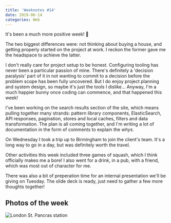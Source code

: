 ```yaml
---
title: 'Weeknotes #14'
date: 2019-06-14
categories: Web
---
```


It's been a much more positive week! 🎉

The two biggest differences were: not thinking about buying a house, and getting properly started on the project at work. I reckon the former gave me the headspace to achieve the latter.

I don't really care for project setup to be honest. Configuring tooling has never been a particular passion of mine. There's definitely a 'decision paralysis' part of it in not wanting to commit to a decision before the problem scope has been fully uncovered. But I do enjoy project planning and system design, so maybe it's just the tools I dislike... Anyway, I'm a much happier bunny once coding can commence, and that happened this week!

I've been working on the search results section of the site, which means pulling together many strands: pattern library components, ElasticSearch, API responses, pagination, stores and local caches, filters and data transformation. The plan is all coming together, and I'm writing a lot of documentation in the form of comments to explain the _whys_.

On Wednesday I took a trip up to Birmingham to join the client's team. It's a long way to go in a day, but was definitely worth the travel.

Other activities this week included three games of squash, which I think officially makes me a bore! I also went for a drink, in a pub, with a friend, which was most out of character for me.

There was also a bit of preperation time for an internal presentation we'll be giving on Tuesday. The slide deck is ready, just need to gather a few more thoughts together!

## Photos of the week

![London St. Pancras station](/images/blog/weeknotes-14-1.jpg)
